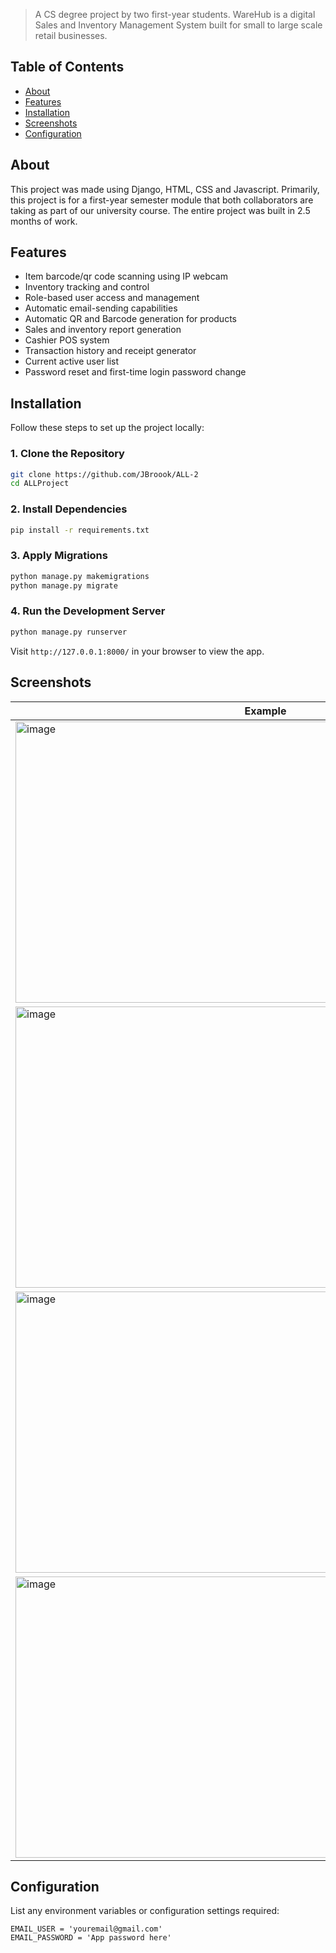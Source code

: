 > A CS degree project by two first-year students. WareHub is a digital Sales and Inventory Management System built for small to large scale retail businesses.



## Table of Contents

- [About](#about)
- [Features](#features)
- [Installation](#installation)
- [Screenshots](#screenshots)
- [Configuration](#configuration)


## About

This project was made using Django, HTML, CSS and Javascript. Primarily, this project is for a first-year semester module that both collaborators are taking as part of our university course. The entire project was built in 2.5 months of work.



## Features

- Item barcode/qr code scanning using IP webcam
- Inventory tracking and control
- Role-based user access and management
- Automatic email-sending capabilities
- Automatic QR and Barcode generation for products
- Sales and inventory report generation
- Cashier POS system
- Transaction history and receipt generator
- Current active user list
- Password reset and first-time login password change




## Installation

Follow these steps to set up the project locally:

### 1. Clone the Repository

```bash
git clone https://github.com/JBroook/ALL-2
cd ALLProject
```

### 2. Install Dependencies

```bash
pip install -r requirements.txt
```

### 3. Apply Migrations

```bash
python manage.py makemigrations
python manage.py migrate
```

### 4. Run the Development Server

```bash
python manage.py runserver
```

Visit `http://127.0.0.1:8000/` in your browser to view the app.



## Screenshots

| Example | Description |
|--|-|
| <img width="800" height="450" alt="image" src="https://github.com/user-attachments/assets/d0c058ac-d8f3-40f2-99e1-5ae773e55034" /> | Inventory Page |
| <img width="800" height="450" alt="image" src="https://github.com/user-attachments/assets/2cd8818a-c9af-417a-a84b-338541bbef8c" /> | Login |
| <img width="800" height="450" alt="image" src="https://github.com/user-attachments/assets/1631a71a-411b-49be-a6c8-5f1ae5a1d3d7" /> | Home |
| <img width="800" height="450" alt="image" src="https://github.com/user-attachments/assets/bf80bb48-19d1-4141-8d96-5ed624b7855a" /> | Sales Dashboard |


## Configuration

List any environment variables or configuration settings required:

```env
EMAIL_USER = 'youremail@gmail.com'
EMAIL_PASSWORD = 'App password here' 
```
